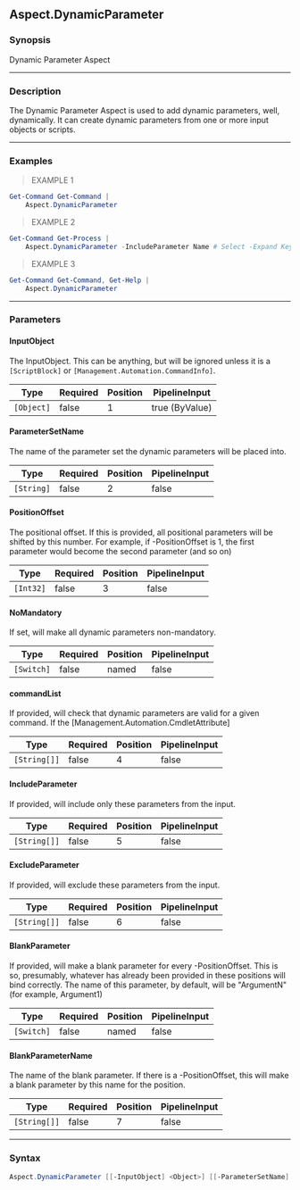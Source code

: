 Aspect.DynamicParameter
-----------------------

### Synopsis
Dynamic Parameter Aspect

---

### Description

The Dynamic Parameter Aspect is used to add dynamic parameters, well, dynamically.
It can create dynamic parameters from one or more input objects or scripts.

---

### Examples
> EXAMPLE 1

```PowerShell
Get-Command Get-Command | 
    Aspect.DynamicParameter
```
> EXAMPLE 2

```PowerShell
Get-Command Get-Process | 
    Aspect.DynamicParameter -IncludeParameter Name # Select -Expand Keys # Should -Be Name
```
> EXAMPLE 3

```PowerShell
Get-Command Get-Command, Get-Help | 
    Aspect.DynamicParameter
```

---

### Parameters
#### **InputObject**
The InputObject.
This can be anything, but will be ignored unless it is a `[ScriptBlock]` or `[Management.Automation.CommandInfo]`.

|Type      |Required|Position|PipelineInput |
|----------|--------|--------|--------------|
|`[Object]`|false   |1       |true (ByValue)|

#### **ParameterSetName**
The name of the parameter set the dynamic parameters will be placed into.

|Type      |Required|Position|PipelineInput|
|----------|--------|--------|-------------|
|`[String]`|false   |2       |false        |

#### **PositionOffset**
The positional offset.  If this is provided, all positional parameters will be shifted by this number.
For example, if -PositionOffset is 1, the first parameter would become the second parameter (and so on)

|Type     |Required|Position|PipelineInput|
|---------|--------|--------|-------------|
|`[Int32]`|false   |3       |false        |

#### **NoMandatory**
If set, will make all dynamic parameters non-mandatory.

|Type      |Required|Position|PipelineInput|
|----------|--------|--------|-------------|
|`[Switch]`|false   |named   |false        |

#### **commandList**
If provided, will check that dynamic parameters are valid for a given command.
If the [Management.Automation.CmdletAttribute]

|Type        |Required|Position|PipelineInput|
|------------|--------|--------|-------------|
|`[String[]]`|false   |4       |false        |

#### **IncludeParameter**
If provided, will include only these parameters from the input.

|Type        |Required|Position|PipelineInput|
|------------|--------|--------|-------------|
|`[String[]]`|false   |5       |false        |

#### **ExcludeParameter**
If provided, will exclude these parameters from the input.

|Type        |Required|Position|PipelineInput|
|------------|--------|--------|-------------|
|`[String[]]`|false   |6       |false        |

#### **BlankParameter**
If provided, will make a blank parameter for every -PositionOffset.
This is so, presumably, whatever has already been provided in these positions will bind correctly.
The name of this parameter, by default, will be "ArgumentN" (for example, Argument1)

|Type      |Required|Position|PipelineInput|
|----------|--------|--------|-------------|
|`[Switch]`|false   |named   |false        |

#### **BlankParameterName**
The name of the blank parameter.
If there is a -PositionOffset, this will make a blank parameter by this name for the position.

|Type        |Required|Position|PipelineInput|
|------------|--------|--------|-------------|
|`[String[]]`|false   |7       |false        |

---

### Syntax
```PowerShell
Aspect.DynamicParameter [[-InputObject] <Object>] [[-ParameterSetName] <String>] [[-PositionOffset] <Int32>] [-NoMandatory] [[-commandList] <String[]>] [[-IncludeParameter] <String[]>] [[-ExcludeParameter] <String[]>] [-BlankParameter] [[-BlankParameterName] <String[]>] [<CommonParameters>]
```

